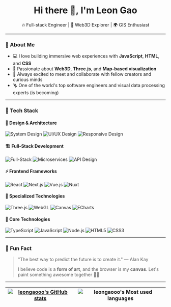 <h1 align="center">Hi there 👋, I'm Leon Gao</h1>

<p align="center">
  🔥 Full-stack Engineer | 🚀 Web3D Explorer | 🌍 GIS Enthusiast
</p>

---

### 🚀 About Me

- 💻 I love building immersive web experiences with **JavaScript**, **HTML**, and **CSS**
- 🎯 Passionate about **Web3D**, **Three.js**, and **Map-based visualization**
- 🤝 Always excited to meet and collaborate with fellow creators and curious minds
- 🪜 One of the world's top software engineers and visual data processing experts (is becoming)

---

### 🧰 Tech Stack

#### 🎨 **Design & Architecture**
![System Design](https://img.shields.io/badge/-System%20Design-FF6B6B?style=flat&logo=architecture&logoColor=white)
![UI/UX Design](https://img.shields.io/badge/-UI%2FUX%20Design-FF9F43?style=flat&logo=figma&logoColor=white)
![Responsive Design](https://img.shields.io/badge/-Responsive%20Design-10AC84?style=flat&logo=css3&logoColor=white)

#### 🏗️ **Full-Stack Development**
![Full-Stack](https://img.shields.io/badge/-Full--Stack-6C5CE7?style=flat&logo=full-stack&logoColor=white)
![Microservices](https://img.shields.io/badge/-Microservices-00B894?style=flat&logo=docker&logoColor=white)
![API Design](https://img.shields.io/badge/-API%20Design-FD79A8?style=flat&logo=api&logoColor=white)

#### ⚡ **Frontend Frameworks**
![React](https://img.shields.io/badge/-React-61DAFB?style=flat&logo=react&logoColor=white)
![Next.js](https://img.shields.io/badge/-Next.js-000000?style=flat&logo=next.js&logoColor=white)
![Vue.js](https://img.shields.io/badge/-Vue.js-4FC08D?style=flat&logo=vue.js&logoColor=white)
![Nuxt](https://img.shields.io/badge/-Nuxt-00C58E?style=flat&logo=nuxt.js&logoColor=white)

#### 🎯 **Specialized Technologies**
![Three.js](https://img.shields.io/badge/-Three.js-000000?style=flat&logo=three.js&logoColor=white)
![WebGL](https://img.shields.io/badge/-WebGL-990000?style=flat&logo=webgl&logoColor=white)
![Canvas](https://img.shields.io/badge/-Canvas-FF6B6B?style=flat&logo=html5&logoColor=white)
![ECharts](https://img.shields.io/badge/-ECharts-AA344D?style=flat&logo=apache-echarts&logoColor=white)

#### 🔧 **Core Technologies**
![TypeScript](https://img.shields.io/badge/-TypeScript-3178C6?style=flat&logo=typescript&logoColor=white)
![JavaScript](https://img.shields.io/badge/-JavaScript-F7DF1E?style=flat&logo=javascript&logoColor=black)
![Node.js](https://img.shields.io/badge/-Node.js-339933?style=flat&logo=node.js&logoColor=white)
![HTML5](https://img.shields.io/badge/-HTML5-E34F26?style=flat&logo=html5&logoColor=white)
![CSS3](https://img.shields.io/badge/-CSS3-1572B6?style=flat&logo=css3&logoColor=white)

---

### 🌟 Fun Fact

> "The best way to predict the future is to create it." — Alan Kay
>
> I believe code is a **form of art**, and the browser is my **canvas**.
> Let's paint something awesome together 🎨✨

---
| [![leongaooo's GitHub stats](https://github-readme-stats.vercel.app/api?username=leongaooo&show_icons=true&theme=holi)](https://github.com/anuraghazra/github-readme-stats) | ![leongaooo's Most used languages](https://github-readme-stats.vercel.app/api/top-langs/?username=leongaooo&layout=compact&hide_border=true&langs_count=10&theme=holi)|
| ---- | ---- |
